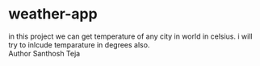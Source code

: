 # weather-app
in this project
we can get temperature of any city in world in celsius.
i will try to inlcude temparature in degrees also.
<br>
Author Santhosh Teja
